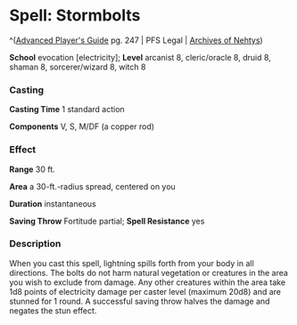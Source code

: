 # Spell: Stormbolts

^([Advanced Player's Guide][ss-stormbolts] pg. 247 | PFS Legal | [Archives of Nehtys][sn-stormbolts])

**School** evocation [electricity]; **Level** arcanist 8, cleric/oracle 8, druid 8, shaman 8, sorcerer/wizard 8, witch 8

### Casting

**Casting Time** 1 standard action

**Components** V, S, M/DF (a copper rod)

### Effect

**Range** 30 ft.

**Area** a 30-ft.-radius spread, centered on you

**Duration** instantaneous

**Saving Throw** Fortitude partial; **Spell Resistance** yes

### Description

When you cast this spell, lightning spills forth from your body in all directions. The bolts do not harm natural vegetation or creatures in the area you wish to exclude from damage. Any other creatures within the area take 1d8 points of electricity damage per caster level (maximum 20d8) and are stunned for 1 round. A successful saving throw halves the damage and negates the stun effect.

[ss-stormbolts]: http://paizo.com/pathfinderRPG/v57
[sn-stormbolts]: http://www.archivesofnethys.com/SpellDisplay.aspx?ItemName=Stormbolts